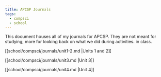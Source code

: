 ```yaml
---
title: APCSP Journals
tags:
  - compsci
  - school
---
```


This document houses all of my journals for APCSP. They are not meant for studying, more for looking back on what we did during activities. in class.

[[school/compsci/journals/unit1-2.md |Units 1 and 2]]

[[school/compsci/journals/unit3.md |Unit 3]]

[[school/compsci/journals/unit4.md |Unit 4]]

